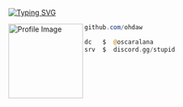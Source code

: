 

[![Typing SVG](https://readme-typing-svg.herokuapp.com?font=Silkscreen&duration=8000&pause=&color=F7F7F7&random=true&width=435&lines=oscr.gg+%7C+personal+bio)](https://git.io/typing-svg)

<img align="left" src="https://files.catbox.moe/bnm05t.png" width="147" alt="Profile Image" /> 



```powershell
github.com/ohdaw
```
```php
dc   $  @oscaralana
srv  $  discord.gg/stupid
```
## 
&zwnj;
